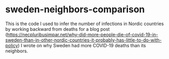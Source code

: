 # sweden-neighbors-comparison
This is the code I used to infer the number of infections in Nordic countries by working backward from deaths for a blog post (https://necpluribusimpar.net/why-did-more-people-die-of-covid-19-in-sweden-than-in-other-nordic-countries-it-probably-has-little-to-do-with-policy) I wrote on why Sweden had more COVID-19 deaths than its neighbors.
